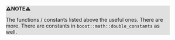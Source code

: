 <div style="margin:2em; background-color: #e0e0e0;">

<strong>⚠️NOTE️️️⚠️</strong>

The functions / constants listed above the useful ones. There are more. There are constants in `boost::math::double_constants` as well.
</div>

